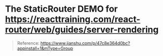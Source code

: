 # The StaticRouter DEMO for https://reacttraining.com/react-router/web/guides/server-rendering

> Reference: https://www.jianshu.com/p/47c8e364d0bc?appinstall=1&mType=Group
